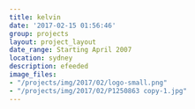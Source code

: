 ```yaml
---
title: kelvin
date: '2017-02-15 01:56:46'
group: projects
layout: project_layout
date_range: Starting April 2007
location: sydney
description: efeeded
image_files:
- "/projects/img/2017/02/logo-small.png"
- "/projects/img/2017/02/P1250863 copy-1.jpg"
---
```

